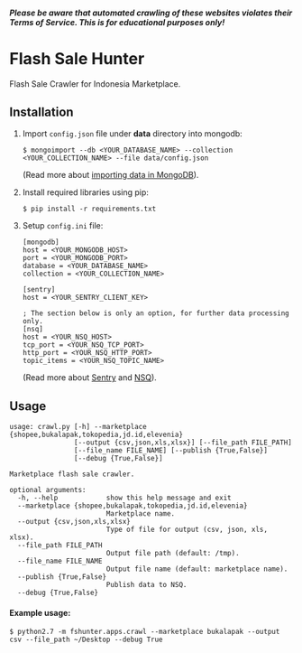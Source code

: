 ##### Please be aware that automated crawling of these websites violates their Terms of Service. This is for educational purposes only!

# Flash Sale Hunter
Flash Sale Crawler for Indonesia Marketplace.

## Installation
1. Import `config.json` file under **data** directory into mongodb:
    ```
    $ mongoimport --db <YOUR_DATABASE_NAME> --collection <YOUR_COLLECTION_NAME> --file data/config.json 
    ```
    (Read more about [importing data in MongoDB](https://docs.mongodb.com/manual/reference/program/mongoimport "MongoDB Help")).
2. Install required libraries using pip:
    ```
    $ pip install -r requirements.txt
    ```

3. Setup `config.ini` file:
    ```
    [mongodb]
    host = <YOUR_MONGODB_HOST>
    port = <YOUR_MONGODB_PORT>
    database = <YOUR_DATABASE_NAME>
    collection = <YOUR_COLLECTION_NAME>
    
    [sentry]
    host = <YOUR_SENTRY_CLIENT_KEY>
    
    ; The section below is only an option, for further data processing only.
    [nsq]
    host = <YOUR_NSQ_HOST>
    tcp_port = <YOUR_NSQ_TCP_PORT>
    http_port = <YOUR_NSQ_HTTP_PORT>
    topic_items = <YOUR_NSQ_TOPIC_NAME>
    ```
    (Read more about [Sentry](https://sentry.io/welcome "Sentry | Error Tracking Software") and [NSQ](https://nsq.io "NSQ - A realtime distributed messaging platform")).
    
## Usage
```
usage: crawl.py [-h] --marketplace {shopee,bukalapak,tokopedia,jd.id,elevenia}
                [--output {csv,json,xls,xlsx}] [--file_path FILE_PATH]
                [--file_name FILE_NAME] [--publish {True,False}]
                [--debug {True,False}]

Marketplace flash sale crawler.

optional arguments:
  -h, --help            show this help message and exit
  --marketplace {shopee,bukalapak,tokopedia,jd.id,elevenia}
                        Marketplace name.
  --output {csv,json,xls,xlsx}
                        Type of file for output (csv, json, xls, xlsx).
  --file_path FILE_PATH
                        Output file path (default: /tmp).
  --file_name FILE_NAME
                        Output file name (default: marketplace name).
  --publish {True,False}
                        Publish data to NSQ.
  --debug {True,False}
```

#### Example usage:
```
$ python2.7 -m fshunter.apps.crawl --marketplace bukalapak --output csv --file_path ~/Desktop --debug True
```
